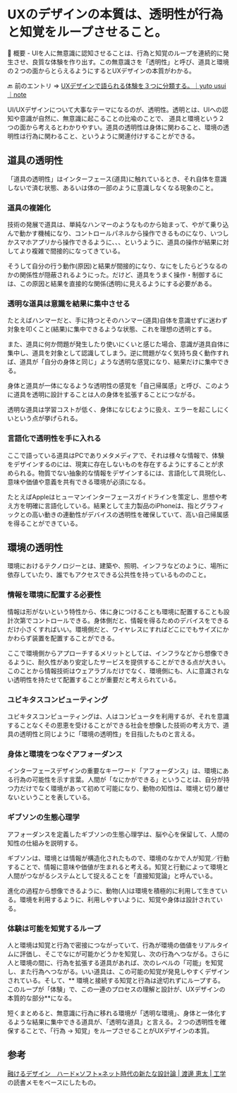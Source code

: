 # UXのデザインの本質は、透明性が行為と知覚をループさせること。

📖 概要 - UIを人に無意識に認知させることは、行為と知覚のループを連続的に発生させ、良質な体験を作り出す。この無意識さを「透明性」と呼び、道具と環境の２つの面からとらえるようにするとUXデザインの本質がわかる。

🔙 前のエントリ => [UXデザインで語られる体験を３つに分類する。｜yuto usui｜note](https://note.mu/okiniirinoao/n/na732d6cca3b8)

UI/UXデザインについて大事なテーマになるのが、透明性。透明とは、UIへの認知や意識が自然に、無意識に起こることの比喩のことで、
道具と環境という２つの面から考えるとわかりやすい。道具の透明性は身体に関わること、環境の透明性は行為に関わること、というように関連付けすることができる。

## 道具の透明性

「道具の透明性」はインターフェース(道具)に触れているとき、それ自体を意識しないで済む状態、あるいは体の一部のように意識しなくなる現象のこと。

### 道具の複雑化

技術の発展で道具は、単純なハンマーのようなものから始まって、やがて乗り込んで動かす機械になり、コントロールパネルから操作できるものになり、いつしかスマホアプリから操作できるように、、、というように、道具の操作が結果に対してより複雑で間接的になってきている。

そうして自分の行う動作(原因)と結果が間接的になり、なにをしたらどうなるのかの関係性が隠蔽されるようにった。だけど、道具をうまく操作・制御するには、この原因と結果を直接的な関係(透明)に見えるようにする必要がある。

### 透明な道具は意識を結果に集中させる

たとえばハンマーだと、手に持つとそのハンマー(道具)自体を意識せずに迷わず対象を叩くこと(結果)に集中できるような状態、これを理想の透明とする。

また、道具に何か問題が発生したり使いにくいと感じた場合、意識が道具自体に集中し、道具を対象として認識してしまう。逆に問題がなく気持ち良く動作すれば、道具が「自分の身体と同じ」ような透明な感覚になり、結果だけに集中できる。

身体と道具が一体になるような透明性の感覚を「自己帰属感」と呼び、このように道具を透明に設計することは人の身体を拡張することにつながる。

透明な道具は学習コストが低く、身体になじむように扱え、エラーを起こしにくいという点が挙げられる。

### 言語化で透明性を手に入れる

ここで語っている道具はPCでありメタメディアで、それは様々な情報で、体験をデザインするのには、現実に存在しないものを存在するようにすることが求められる。物質でない抽象的な情報をデザインするには、言語化して具現化し、意味や価値や意義を共有できる環境が必須になる。

たとえばAppleはヒューマンインターフェースガイドラインを策定し、思想や考え方を明確に言語化している。結果として主力製品のiPhoneは、指とグラフィックとの高い動きの連動性がデバイスの透明性を確保していて、高い自己帰属感を得ることができている。

## 環境の透明性

環境におけるテクノロジーとは、建築や、照明、インフラなどのように、場所に依存していたり、誰でもアクセスできる公共性を持っているもののこと。

### 情報を環境に配置する必要性

情報は形がないという特性から、体に身につけることも環境に配置することも設計次第でコントロールできる。身体側だと、情報を得るためのデバイスをできるだけ小さくすればいい。環境側だと、ワイヤレスにすればどこにでもサイズにかかわらず装置を配置することができる。

ここで環境側からアプローチするメリットとしては、インフラなどから想像できるように、耐久性があり安定したサービスを提供することができる点が大きい。このことから情報技術はウェアラブルだけでなく、環境側にも、人に意識されない透明性を持たせて配置することが重要だと考えられている。

### ユビキタスコンピューティング

ユビキタスコンピューティングは、人はコンピュータを利用するが、それを意識することなくその恩恵を受けることができる社会を想像した技術の考え方で、道具の透明性と同じように「環境の透明性」を目指したものと言える。

### 身体と環境をつなぐアフォーダンス

インターフェースデザインの重要なキーワード「アフォーダンス」は、環境にある行為の可能性を示す言葉。人間が「なにかができる」ということは、自分が持つ力だけでなく環境があって初めて可能になり、動物の知性は、環境と切り離せないということを表している。

### ギブソンの生態心理学

アフォーダンスを定義したギブソンの生態心理学は、脳や心を保留して、人間の知性の仕組みを説明する。

ギブソンは、環境とは情報が構造化されたもので、環境のなかで人が知覚／行動することで、情報に意味や価値が生まれると考える。知覚と行動によって環境と人間がつながるシステムとして捉えることを「直接知覚論」と呼んでいる。

進化の過程から想像できるように、動物(人)は環境を積極的に利用して生きている。環境を利用するように、利用しやすいように、知覚や身体は設計されている。

### 体験は可能を知覚するループ

人と環境は知覚と行為で密接につながっていて、行為が環境の価値をリアルタイムに評価し、そこでなにが可能かどうかを知覚し、次の行為へつながる。さらに人と環境の間に、行為を拡張する道具があれば、次のレベルの「可能」を知覚し、また行為へつながる。いい道具は、この可能の知覚が発見しやすくデザインされている。そして、**
環境と接続する知覚と行為は途切れずにループする。このループが「体験」で、この一連のプロセスの理解と設計が、UXデザインの本質的な部分**になる。

短くまとめると、無意識に行為に移れる環境が「透明な環境」、身体と一体化するような結果に集中できる道具が、「透明な道具」と言える。２つの透明性を確保することで、「行為 -> 知覚」をループさせることがUXデザインの本質。

## 参考

[融けるデザイン　ハード×ソフト×ネット時代の新たな設計論 | 渡邊 恵太 | 工学](http://amzn.to/2GMdhae) の読書メモをベースにしたもの。



